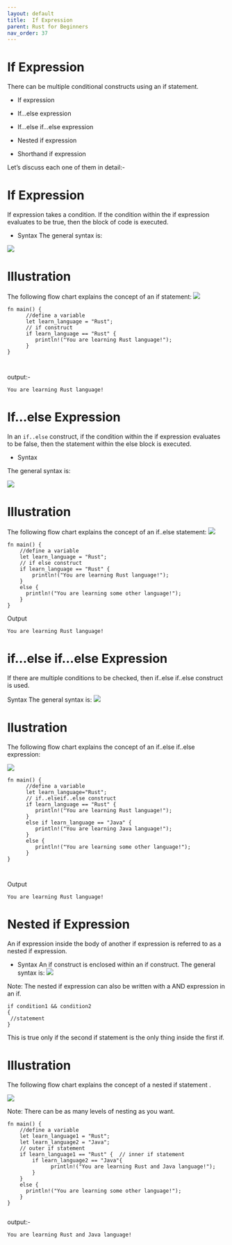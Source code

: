 ```yaml
---
layout: default
title:  If Expression
parent: Rust for Beginners
nav_order: 37
---
```



# If Expression

There can be multiple conditional constructs using an if statement.

  -  If expression

   - If…else expression

   -  If…else if…else expression

   -  Nested if expression

   -  Shorthand if expression

Let’s discuss each one of them in detail:-

# If Expression 

If expression takes a condition. If the condition within the if expression evaluates to be true, then the block of code is executed.

- Syntax 
The general syntax is:

![](https://raw.githubusercontent.com/sangam14/RustLabs/master/img/if_condition.png)

# Illustration

The following flow chart explains the concept of an if statement:
![](https://raw.githubusercontent.com/sangam14/RustLabs/master/img/if-illu-flow.png)

```
fn main() {
      //define a variable  
      let learn_language = "Rust";
      // if construct 
      if learn_language == "Rust" { 
         println!("You are learning Rust language!");
      }
}



```

output:- 

```
You are learning Rust language!
```

# If…else Expression

In an `if..else` construct, if the condition within the if expression evaluates to be false, then the statement within the else block is executed.

- Syntax 

The general syntax is:

![](https://raw.githubusercontent.com/sangam14/RustLabs/master/img/if-else-condi.png)


# Illustration 

The following flow chart explains the concept of an if..else statement:
![](https://raw.githubusercontent.com/sangam14/RustLabs/master/img/if-else-flow.png)


```
fn main() {
    //define a variable 
    let learn_language = "Rust";
    // if else construct 
    if learn_language == "Rust" { 
        println!("You are learning Rust language!");
    }
    else {
      println!("You are learning some other language!");
    } 
}

```
Output
```
You are learning Rust language!
```

# if…else if…else Expression

If there are multiple conditions to be checked, then if..else if..else construct is used.

Syntax 
The general syntax is:
![](https://raw.githubusercontent.com/sangam14/RustLabs/master/img/if-else-if-else-condi.png)

# llustration 
The following flow chart explains the concept of an if..else if..else expression:

![](https://raw.githubusercontent.com/sangam14/RustLabs/master/img/if-else-if-else-flow.png)


```
fn main() {
      //define a variable 
      let learn_language="Rust";
      // if..elseif..else construct 
      if learn_language == "Rust" { 
         println!("You are learning Rust language!");
      }
      else if learn_language == "Java" { 
         println!("You are learning Java language!");
      }
      else {
         println!("You are learning some other language!");
      } 
}



```
Output
```
You are learning Rust language!

```

# Nested if Expression 
An if expression inside the body of another if expression is referred to as a nested if expression.
- Syntax 
An if construct is enclosed within an if construct.
The general syntax is:
![](https://raw.githubusercontent.com/sangam14/RustLabs/master/img/nested-if.png)

Note: The nested if expression can also be written with a AND expression in an if.
```
if condition1 && condition2 
{
 //statement
}

```
This is true only if the second if statement is the only thing inside the first if.

# Illustration

The following flow chart explains the concept of a nested if statement .

![](https://raw.githubusercontent.com/sangam14/RustLabs/master/img/nested-if-flow.png)


Note: There can be as many levels of nesting as you want.

```
fn main() {
    //define a variable 
    let learn_language1 = "Rust";
    let learn_language2 = "Java";
    // outer if statement
    if learn_language1 == "Rust" {  // inner if statement
        if learn_language2 == "Java"{
              println!("You are learning Rust and Java language!");
        }
    }
    else {
      println!("You are learning some other language!");
    } 
}


```

output:-

```
You are learning Rust and Java language!

```

